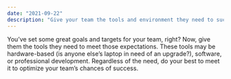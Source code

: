 ```yaml
---
date: "2021-09-22"
description: "Give your team the tools and environment they need to succeed."
---
```


You’ve set some great goals and targets for your team, right? Now, give them the tools they need to meet those expectations. These tools may be hardware-based (is anyone else’s laptop in need of an upgrade?), software, or professional development. Regardless of the need, do your best to meet it to optimize your team’s chances of success.
